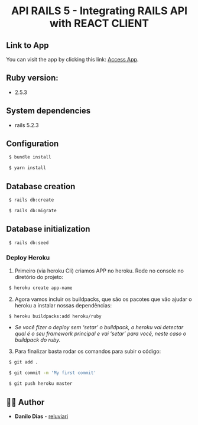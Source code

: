 
<h1 align="center">
  <strong>API RAILS 5 - Integrating RAILS API with REACT CLIENT</strong>
</h1> 

## Link to App

You can visit the app by clicking this link: [Access App](https://reluviaris-task-manager-api.herokuapp.com/tasks.json).

## Ruby version: 

* 2.5.3 

## System dependencies

* rails 5.2.3

## Configuration
```sh
 $ bundle install
```

```sh
 $ yarn install
```

## Database creation
```sh
 $ rails db:create
```
```sh
 $ rails db:migrate
```
## Database initialization
```sh
 $ rails db:seed
```
### Deploy Heroku

1. Primeiro (via heroku Cli) criamos APP no heroku. Rode no console no diretório do projeto:
```sh
 $ heroku create app-name
```
2. Agora vamos incluir os buildpacks, que são os pacotes que vão ajudar o heroku a instalar nossas dependências:
```sh
 $ heroku buildpacks:add heroku/ruby
```
* *Se você fizer o deploy sem ‘setar’ o buildpack, o heroku vai detectar qual é o seu framework principal e vai ‘setar’ para você, neste caso o buildpack do ruby.*

3. Para finalizar basta rodar os comandos para subir o código:

```sh
 $ git add .
```
```sh
 $ git commit -m 'My first commit'
```
```sh
 $ git push heroku master
```

## 🙋‍♂️ Author

* **Danilo Dias** - [reluviari](https://github.com/reluviari)
